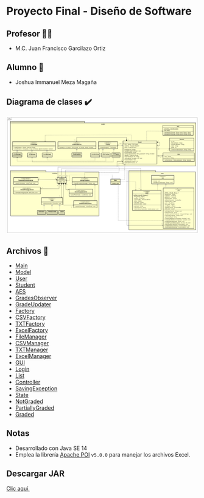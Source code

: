 # Proyecto Final - Diseño de Software

## Profesor :man_teacher:

- M.C. Juan Francisco Garcilazo Ortiz

## Alumno :space_invader:

- Joshua Immanuel Meza Magaña

## Diagrama de clases :heavy_check_mark:

<img src="./.github/DiagramaClasesFinal.png" alt="Diagrama de clases">

## Archivos :file_folder:

- [Main](./src/main/java/Main.java)
- [Model](./src/main/java/model/Model.java)
- [User](./src/main/java/model/User.java)
- [Student](./src/main/java/model/Student.java)
- [AES](./src/main/java/model/AES.java)
- [GradesObserver](./src/main/java/model/GradesObserver.java)
- [GradeUpdater](./src/main/java/model/GradeUpdater.java)
- [Factory](./src/main/java/model/Factory.java)
- [CSVFactory](./src/main/java/model/CSVFactory.java)
- [TXTFactory](./src/main/java/model/TXTFactory.java)
- [ExcelFactory](./src/main/java/model/ExcelFactory.java)
- [FileManager](./src/main/java/model/FileManager.java)
- [CSVManager](./src/main/java/model/CSVManager.java)
- [TXTManager](./src/main/java/model/TXTManager.java)
- [ExcelManager](./src/main/java/model/ExcelManager.java)
- [GUI](./src/main/java/view/GUI.java)
- [Login](./src/main/java/view/Login.java)
- [List](./src/main/java/view/List.java)
- [Controller](./src/main/java/controller/Controller.java)
- [SavingException](./src/main/java/controller/SavingException.java)
- [State](./src/main/java/controller/State.java)
- [NotGraded](./src/main/java/controller/NotGraded.java)
- [PartiallyGraded](./src/main/java/controller/PartiallyGraded.java)
- [Graded](./src/main/java/controller/Graded.java)

## Notas

- Desarrollado con Java SE 14
- Emplea la librería [Apache POI](https://poi.apache.org/download.html) `v5.0.0` para manejar los archivos Excel.

## Descargar JAR

[Clic aquí.](https://github.com/JoshuaMeza/Repositorio-Diseno-de-Software/blob/project/.github/students.zip?raw=true)


